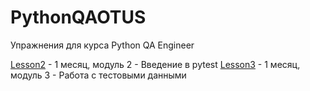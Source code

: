 # PythonQAOTUS
Упражнения для курса Python QA Engineer

[Lesson2](./Lesson2) - 1 месяц, модуль 2 - Введение в pytest
[Lesson3](./Lesson3) - 1 месяц, модуль 3 - Работа с тестовыми данными
